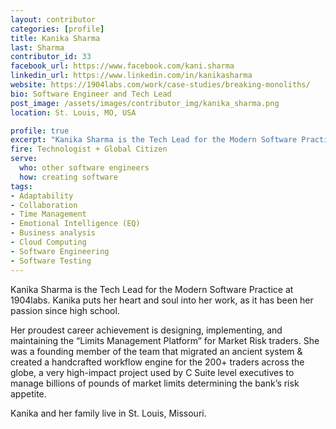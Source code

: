 ```yaml
---
layout: contributor
categories: [profile]
title: Kanika Sharma
last: Sharma
contributor_id: 33
facebook_url: https://www.facebook.com/kani.sharma
linkedin_url: https://www.linkedin.com/in/kanikasharma
website: https://1904labs.com/work/case-studies/breaking-monoliths/
bio: Software Engineer and Tech Lead
post_image: /assets/images/contributor_img/kanika_sharma.png
location: St. Louis, MO, USA

profile: true
excerpt: "Kanika Sharma is the Tech Lead for the Modern Software Practice at 1904labs. Career Path: Technologist + Global Citizen"
fire: Technologist + Global Citizen
serve:
  who: other software engineers
  how: creating software
tags:
- Adaptability
- Collaboration
- Time Management
- Emotional Intelligence (EQ)
- Business analysis
- Cloud Computing
- Software Engineering
- Software Testing
---
```

Kanika Sharma is the Tech Lead for the Modern Software Practice at 1904labs. Kanika puts her heart and soul into her work, as it has been her passion since high school.

Her proudest career achievement is designing, implementing, and maintaining the “Limits Management Platform” for Market Risk traders. She was a founding member of the team that migrated an ancient system & created a handcrafted workflow engine for the 200+ traders across the globe, a very high-impact project used by C Suite level executives to manage billions of pounds of market limits determining the bank’s risk appetite.

Kanika and her family live in St. Louis, Missouri.
